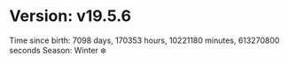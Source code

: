 # Version: v19.5.6
Time since birth: 7098 days, 170353 hours, 10221180 minutes, 613270800 seconds
Season: Winter ❄️
